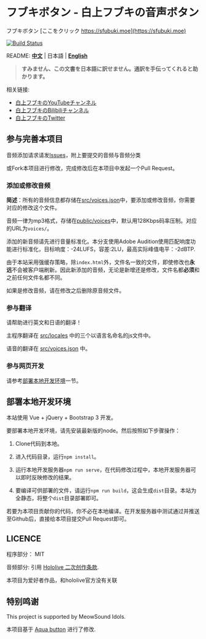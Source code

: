 # フブキボタン - 白上フブキの音声ボタン

フブキボタン [ここをクリック https://sfubuki.moe](https://sfubuki.moe)

[![Build Status](https://github.com/copperion/fubuki-button/workflows/FBK-BTN-CI/badge.svg)](https://github.com/copperion/fubuki-button/actions)

README: **[中文](./README.md)** | 日本語 | **[English](./README.EN.md)**

> **すみません、この文書を日本語に訳せません。通訳を手伝ってくれると助かります。**

相关链接:

* [白上フブキのYouTubeチャンネル](https://www.youtube.com/channel/UCdn5BQ06XqgXoAxIhbqw5Rg)
* [白上フブキのBilibiliチャンネル](https://space.bilibili.com/332704117)
* [白上フブキのTwitter](https://twitter.com/shirakamifubuki)

## 参与完善本项目

音频添加请求请发[Issues](https://github.com/copperion/fubuki-button/issues)，附上要提交的音频与音频分类

或Fork本项目进行修改，完成修改后在本项目中发起一个Pull Request。

### 添加或修改音频

**简述**：所有的音频信息都存储在[src/voices.json](src/voices.json)中，要添加或修改音频，你需要对应的修改这个文件。

音频一律为mp3格式，存储在[public/voices](public/voices)中，默认用128Kbps码率压制。对应的URL为`voices/`。

添加的新音频请先进行音量标准化。本分支使用Adobe Audition使用匹配响度功能进行标准化，目标响度：-24LUFS，容差:2LU，最高实际峰值电平：-2dBTP.

由于本站采用强缓存策略，除`index.html`外，文件名一致的文件，即使修改也**永远**不会被客户端刷新。因此新添加的音频，无论是新增还是修改，文件名都**必须**和之前任何文件名都不同。

如果是修改音频，请在修改之后删除原音频文件。

### 参与翻译

请帮助进行英文和日语的翻译！

主程序翻译在 [src/locales](src/locales) 中的三个以语言名命名的js文件中。

语音的翻译在 [src/voices.json](src/voices.json) 中。

### 参与网页开发

请参考[部署本地开发环境](#部署本地开发环境)一节。

## 部署本地开发环境

本站使用 Vue + jQuery + Bootstrap 3 开发。

要部署本地开发环境，请先安装最新版的node。然后按照如下步骤操作：

1. Clone代码到本地。

2. 进入代码目录，运行`npm install`。

3. 运行本地开发服务器`npm run serve`，在代码修改过程中，本地开发服务器可以即时反映修改的结果。

4. 要编译可供部署的文件，请运行`npm run build`，这会生成`dist`目录。本站为全静态，将整个`dist`目录部署即可。

若要为本项目贡献你的代码，你不必在本地编译。在开发服务器中测试通过并推送至Github后，直接给本项目提交Pull Request即可。

## LICENCE

程序部分： MIT

音频部分: 引用 [Hololive 二次创作条款](https://www.hololive.tv/terms).

本项目为爱好者作品，和hololive官方没有关联

## 特别鸣谢

This project is supported by MeowSound Idols.

本项目基于 [Aqua button](https://github.com/zyzsdy/aqua-button) 进行了修改.
